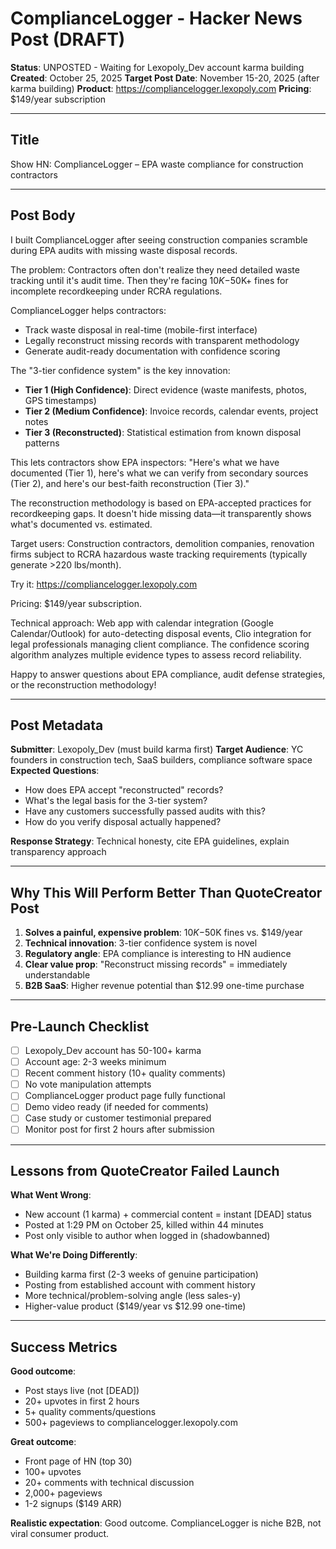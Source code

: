# ComplianceLogger - Hacker News Post (DRAFT)

**Status**: UNPOSTED - Waiting for Lexopoly_Dev account karma building
**Created**: October 25, 2025
**Target Post Date**: November 15-20, 2025 (after karma building)
**Product**: https://compliancelogger.lexopoly.com
**Pricing**: $149/year subscription

---

## Title
Show HN: ComplianceLogger – EPA waste compliance for construction contractors

---

## Post Body

I built ComplianceLogger after seeing construction companies scramble during EPA audits with missing waste disposal records.

The problem: Contractors often don't realize they need detailed waste tracking until it's audit time. Then they're facing $10K-$50K+ fines for incomplete recordkeeping under RCRA regulations.

ComplianceLogger helps contractors:
- Track waste disposal in real-time (mobile-first interface)
- Legally reconstruct missing records with transparent methodology
- Generate audit-ready documentation with confidence scoring

The "3-tier confidence system" is the key innovation:

- **Tier 1 (High Confidence)**: Direct evidence (waste manifests, photos, GPS timestamps)
- **Tier 2 (Medium Confidence)**: Invoice records, calendar events, project notes
- **Tier 3 (Reconstructed)**: Statistical estimation from known disposal patterns

This lets contractors show EPA inspectors: "Here's what we have documented (Tier 1), here's what we can verify from secondary sources (Tier 2), and here's our best-faith reconstruction (Tier 3)."

The reconstruction methodology is based on EPA-accepted practices for recordkeeping gaps. It doesn't hide missing data—it transparently shows what's documented vs. estimated.

Target users: Construction contractors, demolition companies, renovation firms subject to RCRA hazardous waste tracking requirements (typically generate >220 lbs/month).

Try it: https://compliancelogger.lexopoly.com

Pricing: $149/year subscription.

Technical approach: Web app with calendar integration (Google Calendar/Outlook) for auto-detecting disposal events, Clio integration for legal professionals managing client compliance. The confidence scoring algorithm analyzes multiple evidence types to assess record reliability.

Happy to answer questions about EPA compliance, audit defense strategies, or the reconstruction methodology!

---

## Post Metadata

**Submitter**: Lexopoly_Dev (must build karma first)
**Target Audience**: YC founders in construction tech, SaaS builders, compliance software space
**Expected Questions**:
- How does EPA accept "reconstructed" records?
- What's the legal basis for the 3-tier system?
- Have any customers successfully passed audits with this?
- How do you verify disposal actually happened?

**Response Strategy**: Technical honesty, cite EPA guidelines, explain transparency approach

---

## Why This Will Perform Better Than QuoteCreator Post

1. **Solves a painful, expensive problem**: $10K-$50K fines vs. $149/year
2. **Technical innovation**: 3-tier confidence system is novel
3. **Regulatory angle**: EPA compliance is interesting to HN audience
4. **Clear value prop**: "Reconstruct missing records" = immediately understandable
5. **B2B SaaS**: Higher revenue potential than $12.99 one-time purchase

---

## Pre-Launch Checklist

- [ ] Lexopoly_Dev account has 50-100+ karma
- [ ] Account age: 2-3 weeks minimum
- [ ] Recent comment history (10+ quality comments)
- [ ] No vote manipulation attempts
- [ ] ComplianceLogger product page fully functional
- [ ] Demo video ready (if needed for comments)
- [ ] Case study or customer testimonial prepared
- [ ] Monitor post for first 2 hours after submission

---

## Lessons from QuoteCreator Failed Launch

**What Went Wrong**:
- New account (1 karma) + commercial content = instant [DEAD] status
- Posted at 1:29 PM on October 25, killed within 44 minutes
- Post only visible to author when logged in (shadowbanned)

**What We're Doing Differently**:
- Building karma first (2-3 weeks of genuine participation)
- Posting from established account with comment history
- More technical/problem-solving angle (less sales-y)
- Higher-value product ($149/year vs $12.99 one-time)

---

## Success Metrics

**Good outcome**:
- Post stays live (not [DEAD])
- 20+ upvotes in first 2 hours
- 5+ quality comments/questions
- 500+ pageviews to compliancelogger.lexopoly.com

**Great outcome**:
- Front page of HN (top 30)
- 100+ upvotes
- 20+ comments with technical discussion
- 2,000+ pageviews
- 1-2 signups ($149 ARR)

**Realistic expectation**: Good outcome. ComplianceLogger is niche B2B, not viral consumer product.

